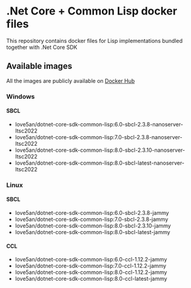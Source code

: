 # .Net Core + Common Lisp docker files

This repository contains docker files for Lisp implementations bundled together with .Net Core SDK

## Available images

All the images are publicly available on [Docker Hub](https://cloud.docker.com/u/love5an/repository/docker/love5an/dotnet-core-sdk-common-lisp)

### Windows

#### SBCL
  * love5an/dotnet-core-sdk-common-lisp:6.0-sbcl-2.3.8-nanoserver-ltsc2022
  * love5an/dotnet-core-sdk-common-lisp:7.0-sbcl-2.3.8-nanoserver-ltsc2022
  * love5an/dotnet-core-sdk-common-lisp:8.0-sbcl-2.3.10-nanoserver-ltsc2022
  * love5an/dotnet-core-sdk-common-lisp:8.0-sbcl-latest-nanoserver-ltsc2022

### Linux

#### SBCL
  * love5an/dotnet-core-sdk-common-lisp:6.0-sbcl-2.3.8-jammy
  * love5an/dotnet-core-sdk-common-lisp:7.0-sbcl-2.3.8-jammy
  * love5an/dotnet-core-sdk-common-lisp:8.0-sbcl-2.3.10-jammy
  * love5an/dotnet-core-sdk-common-lisp:8.0-sbcl-latest-jammy

#### CCL
  * love5an/dotnet-core-sdk-common-lisp:6.0-ccl-1.12.2-jammy
  * love5an/dotnet-core-sdk-common-lisp:7.0-ccl-1.12.2-jammy
  * love5an/dotnet-core-sdk-common-lisp:8.0-ccl-1.12.2-jammy
  * love5an/dotnet-core-sdk-common-lisp:8.0-ccl-latest-jammy

